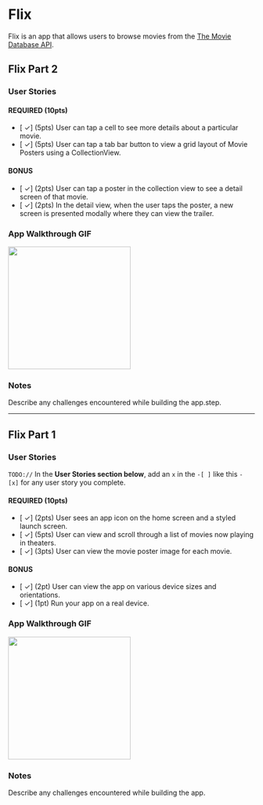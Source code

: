 # Flix

Flix is an app that allows users to browse movies from the [The Movie Database API](http://docs.themoviedb.apiary.io/#).

## Flix Part 2

### User Stories

#### REQUIRED (10pts)
- [ ✓] (5pts) User can tap a cell to see more details about a particular movie.
- [ ✓] (5pts) User can tap a tab bar button to view a grid layout of Movie Posters using a CollectionView.

#### BONUS
- [ ✓] (2pts) User can tap a poster in the collection view to see a detail screen of that movie.
- [ ✓] (2pts) In the detail view, when the user taps the poster, a new screen is presented modally where they can view the trailer.

### App Walkthrough GIF

<img src="http://g.recordit.co/yFN48nj3Yy.gif" width=250><br>

### Notes
Describe any challenges encountered while building the app.step.

---

## Flix Part 1

### User Stories
`TODO://` In the **User Stories section below**, add an `x` in the `-[ ]` like this `- [x]` for any user story you complete. 

#### REQUIRED (10pts)
- [ ✓] (2pts) User sees an app icon on the home screen and a styled launch screen.
- [ ✓] (5pts) User can view and scroll through a list of movies now playing in theaters.
- [ ✓] (3pts) User can view the movie poster image for each movie.

#### BONUS
- [ ✓] (2pt) User can view the app on various device sizes and orientations.
- [ ✓] (1pt) Run your app on a real device.

### App Walkthrough GIF

<img src="http://g.recordit.co/4ILOEX0jOA.gif" width=250><br>

### Notes
Describe any challenges encountered while building the app.

